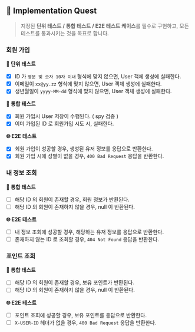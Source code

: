 ## 🧪 Implementation Quest

> 지정된 **단위 테스트 / 통합 테스트 / E2E 테스트 케이스**를 필수로 구현하고, 모든 테스트를 통과시키는 것을 목표로 합니다.

### 회원 가입

**🧱 단위 테스트**

- [x]  ID 가 `영문 및 숫자 10자 이내` 형식에 맞지 않으면, User 객체 생성에 실패한다.
- [x]  이메일이 `xx@yy.zz` 형식에 맞지 않으면, User 객체 생성에 실패한다.
- [x]  생년월일이 `yyyy-MM-dd` 형식에 맞지 않으면, User 객체 생성에 실패한다.

**🔗 통합 테스트**

- [x]  회원 가입시 User 저장이 수행된다. ( spy 검증 )
- [x]  이미 가입된 ID 로 회원가입 시도 시, 실패한다.

**🌐 E2E 테스트**

- [x]  회원 가입이 성공할 경우, 생성된 유저 정보를 응답으로 반환한다.
- [x]  회원 가입 시에 성별이 없을 경우, `400 Bad Request` 응답을 반환한다.

### 내 정보 조회

**🔗 통합 테스트**

- [ ]  해당 ID 의 회원이 존재할 경우, 회원 정보가 반환된다.
- [ ]  해당 ID 의 회원이 존재하지 않을 경우, null 이 반환된다.

**🌐 E2E 테스트**

- [ ]  내 정보 조회에 성공할 경우, 해당하는 유저 정보를 응답으로 반환한다.
- [ ]  존재하지 않는 ID 로 조회할 경우, `404 Not Found` 응답을 반환한다.

### 포인트 조회

**🔗 통합 테스트**

- [ ]  해당 ID 의 회원이 존재할 경우, 보유 포인트가 반환된다.
- [ ]  해당 ID 의 회원이 존재하지 않을 경우, null 이 반환된다.

**🌐 E2E 테스트**

- [ ]  포인트 조회에 성공할 경우, 보유 포인트를 응답으로 반환한다.
- [ ]  `X-USER-ID` 헤더가 없을 경우, `400 Bad Request` 응답을 반환한다.
